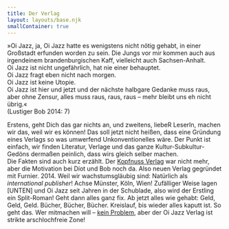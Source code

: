 ```yaml
---
title: Der Verlag
layout: layouts/base.njk
smallContainer: true
---
```


<p>»Oi Jazz, ja, Oi Jazz hatte es wenigstens nicht nötig gehabt, in einer Großstadt erfunden worden zu sein. Die Jungs vor mir kommen auch aus irgendeinem brandenburgischen Kaff, vielleicht auch Sachsen-Anhalt.<br>
Oi Jazz ist nicht ungefährlich, hat nie einer behauptet.<br>
Oi Jazz fragt eben nicht nach morgen.<br>
Oi Jazz ist keine Utopie.<br>
Oi Jazz ist hier und jetzt und der nächste halbgare Gedanke muss raus, aber ohne Zensur, alles muss raus, raus, raus – mehr bleibt uns eh nicht übrig.«<br>
(Lustiger Bob 2014: 7)</p>
<p>Erstens, geht Dich das gar nichts an, und zweitens, liebeR LeserIn, machen wir das, weil wir es können! Das soll jetzt nicht heißen, dass eine Gründung eines Verlags so was umwerfend Unkonventionelles wäre. Der Punkt ist einfach, wir finden Literatur, Verlage und das ganze Kultur-Subkultur-Gedöns dermaßen peinlich, dass wirs gleich selber machen.<br>
Die Fakten sind auch kurz erzählt. Der <a href="http://www.kopfnuss-verlag.de" target="_blank">Kopfnuss Verlag</a> war nicht mehr, aber die Motivation bei Díot und Bob noch da. Also neuen Verlag gegründet mit Furnier. 2014. Weil wir wachstumsgläubig sind: Natürlich als <i>international publisher</i>! Achse Münster, Köln, Wien! Zufälliger Weise lagen [UNTEN] und Oi Jazz seit Jahren in der Schublade, also wird der Erstling ein Split-Roman! Geht dann alles ganz fix. Ab jetzt alles wie gehabt: Geld, Geld, Geld. Bücher, Bücher, Bücher. Kreislauf, bis wieder alles kaputt ist. So geht das. Wer mitmachen will – <a href="/contact">kein Problem</a>, aber der Oi Jazz Verlag ist strikte arschlochfreie Zone!</p>
